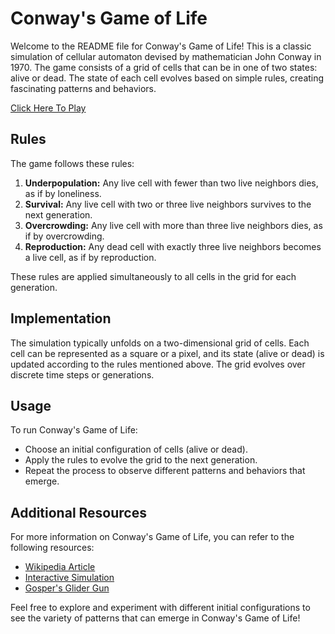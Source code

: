 # Conway's Game of Life

Welcome to the README file for Conway's Game of Life! This is a classic simulation of cellular automaton devised by mathematician John Conway in 1970. The game consists of a grid of cells that can be in one of two states: alive or dead. The state of each cell evolves based on simple rules, creating fascinating patterns and behaviors.

[Click Here To Play](https://kavyansh-bagdi.github.io/Game-Of-LIfe/)

## Rules
The game follows these rules:
1. **Underpopulation:** Any live cell with fewer than two live neighbors dies, as if by loneliness.
2. **Survival:** Any live cell with two or three live neighbors survives to the next generation.
3. **Overcrowding:** Any live cell with more than three live neighbors dies, as if by overcrowding.
4. **Reproduction:** Any dead cell with exactly three live neighbors becomes a live cell, as if by reproduction.

These rules are applied simultaneously to all cells in the grid for each generation.

## Implementation
The simulation typically unfolds on a two-dimensional grid of cells. Each cell can be represented as a square or a pixel, and its state (alive or dead) is updated according to the rules mentioned above. The grid evolves over discrete time steps or generations.

## Usage
To run Conway's Game of Life:
- Choose an initial configuration of cells (alive or dead).
- Apply the rules to evolve the grid to the next generation.
- Repeat the process to observe different patterns and behaviors that emerge.

## Additional Resources
For more information on Conway's Game of Life, you can refer to the following resources:
- [Wikipedia Article](https://en.wikipedia.org/wiki/Conway%27s_Game_of_Life)
- [Interactive Simulation](https://kavyansh-bagdi.github.io/Game-Of-LIfe/)
- [Gosper's Glider Gun](https://www.conwaylife.com/wiki/Gosper%27s_glider_gun)

Feel free to explore and experiment with different initial configurations to see the variety of patterns that can emerge in Conway's Game of Life!
